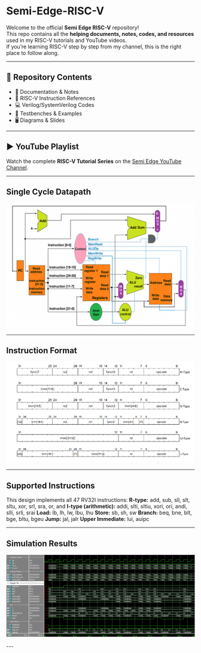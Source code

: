 # Semi-Edge-RISC-V

Welcome to the official **Semi Edge RISC-V** repository!  
This repo contains all the **helping documents, notes, codes, and resources** used in my RISC-V tutorials and YouTube videos.  
If you’re learning RISC-V step by step from my channel, this is the right place to follow along.  

---

## 📂 Repository Contents
- 📘 Documentation & Notes  
- 📝 RISC-V Instruction References  
- 💻 Verilog/SystemVerilog Codes  
- 🔧 Testbenches & Examples  
- 🖥️ Diagrams & Slides  

---

## ▶️ YouTube Playlist
Watch the complete **RISC-V Tutorial Series** on the [Semi Edge YouTube Channel](https://www.youtube.com/@semiedge1).  

---
## Single Cycle Datapath
<p align="center">
  <img src="https://github.com/majidale/Semi-Edge-RISC-V/blob/main/Single%20Cycle%20Datapath.png" alt="Instruction Format" width="600">
</p>

---

##  Instruction Format
<p align="center">
  <img src="https://github.com/majidale/Semi-Edge-RISC-V/blob/main/Instruction%20Format.png" alt="Instruction Format" width="600">
</p>

---
## Supported Instructions
This design implements all 47 RV32I instructions:
**R-type:** add, sub, sll, slt, sltu, xor, srl, sra, or, and
**I-type (arithmetic):** addi, slti, sltiu, xori, ori, andi, slli, srli, srai
**Load:** lb, lh, lw, lbu, lhu
**Store:** sb, sh, sw
**Branch:** beq, bne, blt, bge, bltu, bgeu
**Jump:** jal, jalr
**Upper Immediate:** lui, auipc

---
##  Simulation Results
<p align="center">
  <img src="https://github.com/majidale/Semi-Edge-RISC-V/blob/main/RISCV_Single_Cycle/Simulation%20Results.png" >
</p>
---
